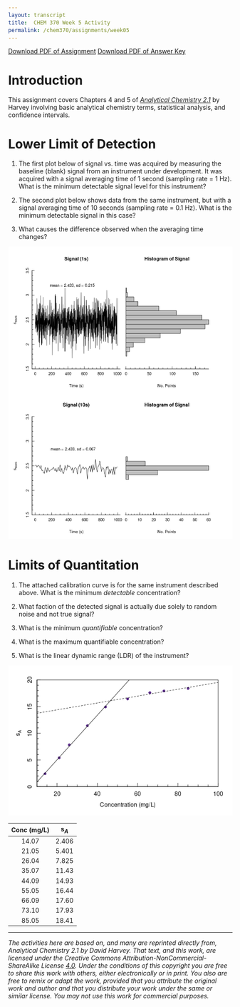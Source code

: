 ```yaml
---
layout: transcript
title:  CHEM 370 Week 5 Activity
permalink: /chem370/assignments/week05
---
```


<a class="quicklink" href="https://github.com/alphonse/alphonse.github.io/raw/master/chem370/pdf/assignments/week05.pdf" target="blank">Download PDF of Assignment</a>
<a class="quicklink" href="https://github.com/alphonse/alphonse.github.io/raw/master/chem370/pdf/assignments/week05_key.pdf" target="blank">Download PDF of Answer Key</a>

<!-- Name: ___________________________________ -->

# Introduction

This assignment covers Chapters 4 and 5 of [*Analytical Chemistry 2.1*](https://chem.libretexts.org/Bookshelves/Analytical_Chemistry/Book%3A_Analytical_Chemistry_2.1_%28Harvey%29/05%3A_Standardizing_Analytical_Methods) by Harvey involving basic analytical chemistry terms, statistical analysis, and confidence intervals.

# Lower Limit of Detection

1. The first plot below of signal vs. time was acquired by measuring the baseline (blank) signal from an instrument under development.  It was acquired with a signal averaging time of 1 second (sampling rate = 1 Hz).  What is the minimum detectable signal level for this instrument?

    <!-- \vspace{2cm} -->

1. The second plot below shows data from the same instrument, but with a signal averaging time of 10 seconds (sampling rate = 0.1 Hz).  What is the minimum detectable signal in this case?

    <!-- \vspace{2cm} -->

1. What causes the difference observed when the averaging time changes?

    <!-- \pagebreak -->

<!-- ![Instrument signal for two averaging times](chem370/assignments/img/week05_signals.png) -->
![Instrument signal for two averaging times](img/week05_signals.png)

<!-- \pagebreak -->

# Limits of Quantitation

1. The attached calibration curve is for the same instrument described above.  What is the minimum *detectable* concentration?

    <!-- \vspace{2cm} -->

1. What faction of the detected signal is actually due solely to random noise and not true signal?

    <!-- \vspace{2cm} -->

1. What is the minimum *quantifiable* concentration?

    <!-- \vspace{2cm} -->

1. What is the maximum quantifiable concentration?

    <!-- \vspace{2cm} -->

1. What is the linear dynamic range (LDR) of the instrument?

    <!-- \vspace{2cm} -->

<!-- ![Calibration curve for instrument under development](chem370/assignments/img/week05_cal.png) -->
![Calibration curve for instrument under development.  Each point represents a 10-second average.](img/week05_cal.png)

| Conc (mg/L) | s$_A$ |
|:-----------:|:-----:|
|    14.07    | 2.406 |
|    21.05    | 5.401 |
|    26.04    | 7.825 |
|    35.07    | 11.43 |
|    44.09    | 14.93 |
|    55.05    | 16.44 |
|    66.09    | 17.60 |
|    73.10    | 17.93 |
|    85.05    | 18.41 |

<!-- \vfill -->
 
 --------------
 
*The activities here are based on, and many are reprinted directly from, Analytical Chemistry 2.1 by David Harvey.  That text, and this work, are licensed under the Creative Commons Attribution-NonCommercial-ShareAlike License [4.0](https://creativecommons.org/licenses/by-nc-sa/4.0/). Under the conditions of this copyright you are free to share this work with others, either electronically or in print. You also are free to remix or adapt the work, provided that you attribute the original work and author and that you distribute your work under the same or similar license. You may not use this work for commercial purposes.*
